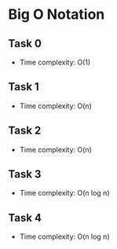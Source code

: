 # Big O Notation

## Task 0

- Time complexity: O(1)

## Task 1

- Time complexity: O(n)

## Task 2

- Time complexity: O(n)

## Task 3

- Time complexity: O(n log n)

## Task 4

- Time complexity: O(n log n)
